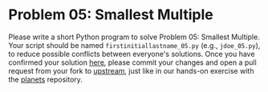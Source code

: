 Problem 05: Smallest Multiple
=============================

Please write a short Python program to solve Problem 05: Smallest Multiple.
Your script should be named `firstinitiallastname_05.py` (e.g., `jdoe_05.py`),
to reduce possible conflicts between everyone's solutions.  Once you have
confirmed your solution [here](https://projecteuler.net/problem=5), please
commit your changes and open a pull request from your fork to
[upstream](https://github.com/GT-IDEaS/SkillsWorkshop2018), just like in our
hands-on exercise with the [planets](https://github.com/GT-IDEaS/planets)
repository.

